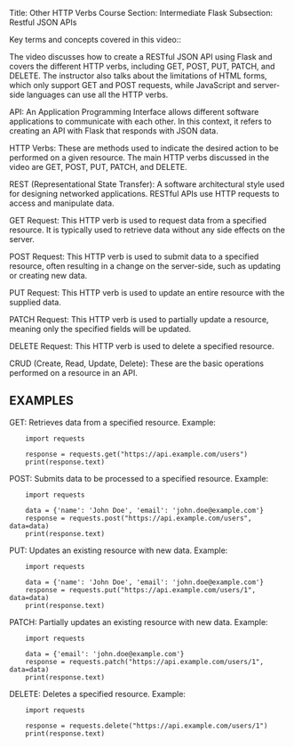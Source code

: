 Title: Other HTTP Verbs Course Section: Intermediate Flask Subsection: Restful JSON APIs 

Key terms and concepts covered in this video::  

 The video discusses how to create a RESTful JSON API using Flask and covers the different HTTP verbs, including GET, POST, PUT, PATCH, and DELETE. The instructor also talks about the limitations of HTML forms, which only support GET and POST requests, while JavaScript and server-side languages can use all the HTTP verbs. 


API: An Application Programming Interface allows different software applications to communicate with each other. In this context, it refers to creating an API with Flask that responds with JSON data. 

HTTP Verbs: These are methods used to indicate the desired action to be performed on a given resource. The main HTTP verbs discussed in the video are GET, POST, PUT, PATCH, and DELETE. 

REST (Representational State Transfer): A software architectural style used for designing networked applications. RESTful APIs use HTTP requests to access and manipulate data. 

GET Request: This HTTP verb is used to request data from a specified resource. It is typically used to retrieve data without any side effects on the server. 

POST Request: This HTTP verb is used to submit data to a specified resource, often resulting in a change on the server-side, such as updating or creating new data. 

PUT Request: This HTTP verb is used to update an entire resource with the supplied data. 

PATCH Request: This HTTP verb is used to partially update a resource, meaning only the specified fields will be updated. 

DELETE Request: This HTTP verb is used to delete a specified resource. 

CRUD (Create, Read, Update, Delete): These are the basic operations performed on a resource in an API. 

 
## EXAMPLES 

GET: Retrieves data from a specified resource. Example: 

 

        import requests 

        response = requests.get("https://api.example.com/users") 
        print(response.text) 

 
POST: Submits data to be processed to a specified resource. Example: 

 

        import requests 

        data = {'name': 'John Doe', 'email': 'john.doe@example.com'} 
        response = requests.post("https://api.example.com/users", data=data) 
        print(response.text) 
 

PUT: Updates an existing resource with new data. Example: 

 

        import requests 

        data = {'name': 'John Doe', 'email': 'john.doe@example.com'} 
        response = requests.put("https://api.example.com/users/1", data=data) 
        print(response.text) 

 

 

PATCH: Partially updates an existing resource with new data. Example: 

 
        import requests 

        data = {'email': 'john.doe@example.com'} 
        response = requests.patch("https://api.example.com/users/1", data=data) 
        print(response.text) 

 

 

DELETE: Deletes a specified resource. Example: 

 

        import requests 

        response = requests.delete("https://api.example.com/users/1") 
        print(response.text) 
 
 

 


 
